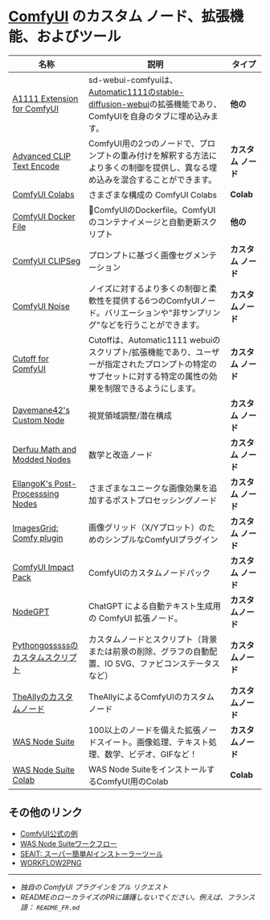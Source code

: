 # [ComfyUI](https://github.com/comfyanonymous/ComfyUI) のカスタム ノード、拡張機能、およびツール

| 名称 | 説明 | タイプ |
|------|-------------|------|
| [A1111 Extension for ComfyUI](https://github.com/ModelSurge/sd-webui-comfyui) | sd-webui-comfyuiは、[Automatic1111のstable-diffusion-webui](https://github.com/AUTOMATIC1111/stable-diffusion-webui)の拡張機能であり、ComfyUIを自身のタブに埋め込みます。| **他の** |
| [Advanced CLIP Text Encode](https://github.com/BlenderNeko/ComfyUI_ADV_CLIP_emb) | ComfyUI用の2つのノードで、プロンプトの重み付けを解釈する方法により多くの制御を提供し、異なる埋め込みを混合することができます。| **カスタム ノード** |
| [ComfyUI Colabs](https://github.com/camenduru/comfyui-colab) | さまざまな構成の ComfyUI Colabs | **Colab** |
| [ComfyUI Docker File](https://github.com/YanWenKun/ComfyUI-Docker) | 🐳ComfyUIのDockerfile。ComfyUIのコンテナイメージと自動更新スクリプト | **他の** |
| [ComfyUI CLIPSeg](https://github.com/biegert/ComfyUI-CLIPSeg) | プロンプトに基づく画像セグメンテーション | **カスタム ノード** |
| [ComfyUI Noise](https://github.com/BlenderNeko/ComfyUI_Noise) | ノイズに対するより多くの制御と柔軟性を提供する6つのComfyUIノード。バリエーションや"非サンプリング"などを行うことができます。 | **カスタムノード** |
| [Cutoff for ComfyUI](https://github.com/BlenderNeko/ComfyUI_Cutoff) | Cutoffは、Automatic1111 webuiのスクリプト/拡張機能であり、ユーザーが指定されたプロンプトの特定のサブセットに対する特定の属性の効果を制限できるようにします。| **カスタム ノード** |
| [Davemane42's Custom Node](https://github.com/Davemane42/ComfyUI_Dave_CustomNode) | 視覚領域調整/潜在構成 | **カスタム ノード** |
| [Derfuu Math and Modded Nodes](https://github.com/Derfuu/Derfuu_ComfyUI_ModdedNodes#nodes-descriptions) | 数学と改造ノード | **カスタム ノード** |
| [EllangoK's Post-Processsing Nodes](https://github.com/EllangoK/ComfyUI-post-processing-nodes) | さまざまなユニークな画像効果を追加するポストプロセッシングノード | **カスタム ノード** |
| [ImagesGrid: Comfy plugin](https://github.com/LEv145/images-grid-comfy-plugin) | 画像グリッド（X/Yプロット）のためのシンプルなComfyUIプラグイン| **カスタム ノード** |
| [ComfyUI Impact Pack](https://github.com/ltdrdata/ComfyUI-Impact-Pack) | ComfyUIのカスタムノードパック | **カスタム ノード** |
| [NodeGPT](https://github.com/xXAdonesXx/NodeGPT) | ChatGPT による自動テキスト生成用の ComfyUI 拡張ノード。 | **カスタムノード** |
| [Pythongosssssのカスタムスクリプト](https://github.com/pythongosssss/ComfyUI-Custom-Scripts) | カスタムノードとスクリプト（背景または前景の削除、グラフの自動配置、IO SVG、ファビコンステータスなど） | **カスタムノード** |
| [TheAllyのカスタムノード](https://civitai.com/models/19625/comfyui-custom-nodes) | TheAllyによるComfyUIのカスタムノード | **カスタムノード** |
| [WAS Node Suite](https://github.com/WASasquatch/was-node-suite-comfyui) | 100以上のノードを備えた拡張ノードスイート。画像処理、テキスト処理、数学、ビデオ、GIFなど！ | **カスタムノード** |
| [WAS Node Suite Colab](https://colab.research.google.com/github/WASasquatch/comfyui-colab-was-node-suite/blob/main/ComfyUI_%2B_WAS_Node_Suite.ipynb) | WAS Node SuiteをインストールするComfyUI用のColab | **Colab** |

## その他のリンク

 - [ComfyUI公式の例](https://comfyanonymous.github.io/ComfyUI_examples/)
 - [WAS Node Suiteワークフロー](https://github.com/WASasquatch/was-node-suite-comfyui/tree/main/workflows)
 - [SEAIT: スーパー簡単AIインストーラーツール](https://github.com/diStyApps/seait)
 - [WORKFLOW2PNG](https://colab.research.google.com/drive/1hQMjNUdhMQ3rw1Wcm3_umvmOMeS_K4s8)

---

 - *独自の ComfyUI プラグインをプル リクエスト*
 - *READMEのローカライズのPRに躊躇しないでください。例えば、フランス語： `README_FR.md`* 
